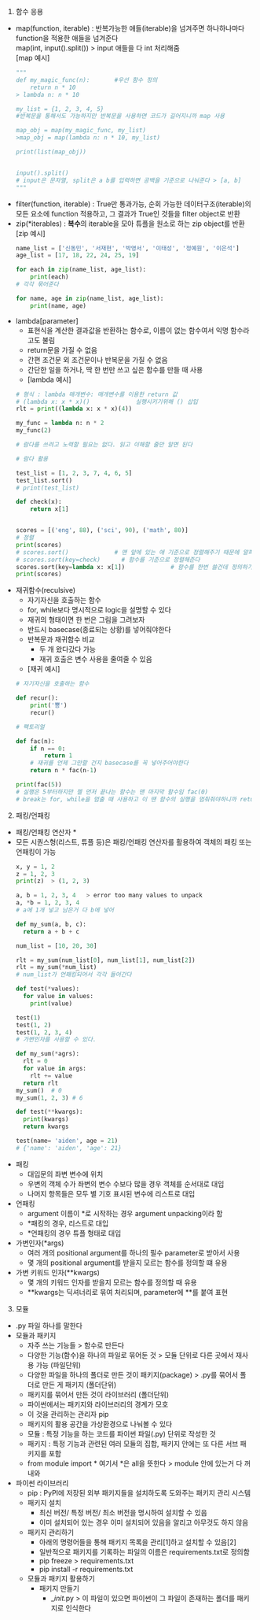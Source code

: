 1. 함수 응용
- map(function, iterable) : 반복가능한 애들(iterable)을 넘겨주면 하나하나마다 function을 적용한 애들을 넘겨준다  
  map(int, input().split()) > input 애들을 다 int 처리해줌  
  [map 예시]
  ```python
  """
  def my_magic_func(n):       #우선 함수 정의
      return n * 10
  > lambda n: n * 10

  my_list = {1, 2, 3, 4, 5}
  #반복문을 통해서도 가능하지만 반복문을 사용하면 코드가 길어지니까 map 사용

  map_obj = map(my_magic_func, my_list)
  >map_obj = map(lambda n: n * 10, my_list)

  print(list(map_obj))


  input().split()
  # input은 문자열, split은 a b를 입력하면 공백을 기준으로 나눠준다 > [a, b]
  """
  ```
- filter(function, iterable) : True만 통과가능, 순회 가능한 데이터구조(iterable)의 모든 요소에 function 적용하고, 그 결과가 True인 것들을 filter object로 반환
- zip(*iterables) : **복수**의 iterable을 모아 튜플을 원소로 하는 zip object를 반환
  [zip 예시]
  ```python
  name_list = ['신동민', '서재현', '박영서', '이태성', '정예원', '이은석']
  age_list = [17, 18, 22, 24, 25, 19]

  for each in zip(name_list, age_list):
      print(each)
  # 각각 묶어준다

  for name, age in zip(name_list, age_list):
      print(name, age)
  ```
- lambda[parameter]
  - 표현식을 계산한 결과값을 반환하는 함수로, 이름이 없는 함수여서 익명 함수라고도 불림
  - return문을 가질 수 없음
  - 간편 조건문 외 조건문이나 반복문을 가질 수 없음
  - 간단한 일을 하거나, 딱 한 번만 쓰고 싶은 함수를 만들 때 사용
  - [lambda 예시]
  ```python
  # 형식 : lambda 매개변수: 매개변수를 이용한 return 값
  # (lambda x: x * x)()             실행시키기위해 () 삽입
  rlt = print((lambda x: x * x)(4))

  my_func = lambda n: n * 2
  my_func(2)

  # 람다를 쓰려고 노력할 필요는 없다. 읽고 이해할 줄만 알면 된다

  # 람다 활용

  test_list = [1, 2, 3, 7, 4, 6, 5]
  test_list.sort()
  # print(test_list)

  def check(x):
      return x[1]


  scores = [('eng', 88), ('sci', 90), ('math', 80)]
  # 정렬
  print(scores)
  # scores.sort()             # 맨 앞에 있는 애 기준으로 정렬해주기 때문에 알파벳 순으로 정렬해줌
  # scores.sort(key=check)      # 함수를 기준으로 정렬해준다
  scores.sort(key=lambda x: x[1])             # 함수를 한번 쓸건데 정의하기는 귀찮으니까 한 줄로 끝내준다
  print(scores)
  ```
- 재귀함수(reculsive)
  - 자기자신을 호출하는 함수
  - for, while보다 명시적으로 logic을 설명할 수 있다
  - 재귀의 형태이면 한 번은 그림을 그려보자
  - 반드시 basecase(종료되는 상황)를 넣어줘야한다
  - 반복문과 재귀함수 비교
    - 두 개 왔다갔다 가능
    - 재귀 호출은 변수 사용을 줄여줄 수 있음
  - [재귀 예시]
  ```python
  # 자기자신을 호출하는 함수

  def recur():
      print('뿅')
      recur()

  # 팩토리얼

  def fac(n):
      if n == 0:
          return 1
      # 재귀를 언제 그만할 건지 basecase를 꼭 넣어주어야한다
      return n * fac(n-1)

  print(fac(5))
  # 실행은 5부터하지만 젤 먼저 끝나는 함수는 맨 마지막 함수임 fac(0)
  # break는 for, while을 멈출 때 사용하고 이 땐 함수의 실행을 멈춰줘야하니까 return 1을 사용한다.
  ```

2. 패킹/언패킹
- 패킹/언패킹 연산자 \*
- 모든 시퀀스형(리스트, 튜플 등)은 패킹/언패킹 연산자를 활용하여 객체의 패킹 또는 언패킹이 가능
  ```python
  x, y = 1, 2
  z = 1, 2, 3
  print(z)  > (1, 2, 3)

  a, b = 1, 2, 3, 4   > error too many values to unpack
  a, *b = 1, 2, 3, 4   
  # a에 1개 넣고 남은거 다 b에 넣어

  def my_sum(a, b, c):
    return a + b + c
  
  num_list = [10, 20, 30]

  rlt = my_sum(num_list[0], num_list[1], num_list[2])
  rlt = my_sum(*num_list)
  # num_list가 언패킹되어서 각각 들어간다
  ```
  ```python
  def test(*values):
    for value in values:
      print(value)

  test(1)
  test(1, 2)
  test(1, 2, 3, 4)
  # 가변인자를 사용할 수 있다.
  ```
  ```python
  def my_sum(*agrs):
    rlt = 0
    for value in args:
      rlt += value
    return rlt
  my_sum()  # 0
  my_sum(1, 2, 3) # 6
  ```
  ```python
  def test(**kwargs):
    print(kwargs)
    return kwargs

  test(name= 'aiden', age = 21)
  # {'name': 'aiden', 'age': 21}
  ```
- 패킹
  - 대입문의 좌변 변수에 위치
  - 우변의 객체 수가 좌변의 변수 수보다 많을 경우 객체를 순서대로 대입
  - 나머지 항목들은 모두 별 기호 표시된 변수에 리스트로 대입
- 언패킹
  - argument 이름이 *로 시작하는 경우 argument unpacking이라 함
  - *패킹의 경우, 리스트로 대입
  - *언패킹의 경우 튜플 형태로 대입
- 가변인자(*args)
  - 여러 개의 positional argument를 하나의 필수 parameter로 받아서 사용
  - 몇 개의 positional argument를 받을지 모르는 함수를 정의할 떄 유용
- 가변 키워드 인자(**kwargs)
  - 몇 개의 키워드 인자를 받을지 모르는 함수를 정의할 때 유용
  - **kwargs는 딕셔너리로 묶여 처리되며, parameter에 **를 붙여 표현


3. 모듈
- .py 파일 하나를 말한다
- 모듈과 패키지
  - 자주 쓰는 기능들 > 함수로 만든다
  - 다양한 기능(함수)을 하나의 파일로 묶어둔 것 > 모듈 단위로 다른 곳에서 재사용 가능 (파일단위)
  - 다양한 파일을 하나의 폴더로 만든 것이 패키지(package) > .py를 묶어서 폴더로 만든 게 패키지 (폴더단위)
  - 패키지를 묶어서 만든 것이 라이브러리 (폴더단위)
  - 파이썬에서는 패키지와 라이브러리의 경계가 모호
  - 이 것을 관리하는 관리자 pip
  - 패키지의 활용 공간을 가상환경으로 나눠볼 수 있다
  - 모듈 : 특정 기능을 하는 코드를 파이썬 파일(.py) 단위로 작성한 것
  - 패키지 : 특정 기능과 관련된 여러 모듈의 집합, 패키지 안에는 또 다른 서브 패키지를 포함
  - from module import * 여기서 *은 all을 뜻한다 > module 안에 있는거 다 꺼내와
- 파이썬 라이브러리
  - pip : PyPI에 저장된 외부 패키지들을 설치하도록 도와주는 패키지 관리 시스템
  - 패키지 설치 
    - 최신 버전/ 특정 버전/ 최소 버전을 명시하여 설치할 수 있음
    - 이미 설치되어 있는 경우 이미 설치되어 있음을 알리고 아무것도 하지 않음
  - 패키지 관리하기
    - 아래의 명령어들을 통해 패키지 목록을 관리[1]하고 설치할 수 있음[2]
    - 일반적으로 패키지를 기록하는 파일의 이름은 requirements.txt로 정의함
    - pip freeze > requirements.txt
    - pip install -r requirements.txt
  - 모듈과 패키지 활용하기
    - 패키지 만들기
      - __init_.py > 이 파일이 있으면 파이썬이 그 파일이 존재하는 폴더를 패키지로 인식한다

